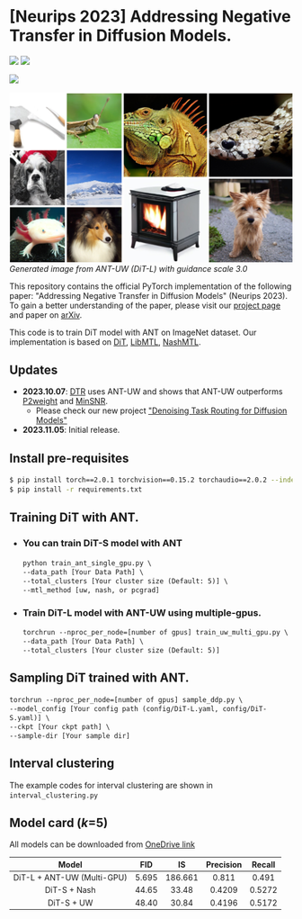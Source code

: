 # [Neurips 2023] Addressing Negative Transfer in Diffusion Models.


<!-- Arxiv Link, Project Link -->
<a href="https://arxiv.org/abs/2306.00354"><img src="https://img.shields.io/badge/arXiv-2306.00354-b31b1b.svg"></a>
<a href="https://openreview.net/forum?id=3G2ec833mW"><img src="https://img.shields.io/badge/OpenReview-NeurIPS2023-orange"></a>

<a href="https://gohyojun15.github.io/ANT_diffusion/"><img src="https://img.shields.io/badge/Project%20Page-online-brightgreen"></a>

<!-- Teasure image: ANT_UW_DITL_output.jpg -->
![Alt text](asset/ANT_UW_DITL_output.jpg)
*Generated image from ANT-UW (DiT-L) with guidance scale 3.0*

This repository contains the official PyTorch implementation of the following paper: "Addressing Negative Transfer in Diffusion Models" (Neurips 2023). To gain a better understanding of the paper, please visit our [project page](https://gohyojun15.github.io/ANT_diffusion/) and paper on [arXiv](https://arxiv.org/abs/2306.00354).


This code is to train DiT model with ANT on ImageNet dataset.
Our implementation is based on [DiT](https://github.com/facebookresearch/DiT), [LibMTL](https://github.com/median-research-group/LibMTL), [NashMTL](https://github.com/AvivNavon/nash-mtl).



## Updates
- **2023.10.07**: [DTR](https://arxiv.org/abs/2310.07138) uses ANT-UW and shows that ANT-UW outperforms [P2weight](https://arxiv.org/abs/2204.00227) and [MinSNR](https://arxiv.org/abs/2310.07138).
    - Please check our new project ["Denoising Task Routing for Diffusion Models"](https://github.com/byeongjun-park/DTR)
- **2023.11.05**: Initial release.


## Install pre-requisites
```bash
$ pip install torch==2.0.1 torchvision==0.15.2 torchaudio==2.0.2 --index-url https://download.pytorch.org/whl/cu118
$ pip install -r requirements.txt
```


## Training DiT with ANT.
- ### You can train DiT-S model with ANT 
    ```
    python train_ant_single_gpu.py \
    --data_path [Your Data Path] \
    --total_clusters [Your cluster size (Default: 5)] \
    --mtl_method [uw, nash, or pcgrad]
    ```

- ### Train DiT-L model with ANT-UW using multiple-gpus.
    ```
    torchrun --nproc_per_node=[number of gpus] train_uw_multi_gpu.py \
    --data_path [Your Data Path] \
    --total_clusters [Your cluster size (Default: 5)]
    ```


## Sampling DiT trained with ANT.

```
torchrun --nproc_per_node=[number of gpus] sample_ddp.py \
--model_config [Your config path (config/DiT-L.yaml, config/DiT-S.yaml)] \
--ckpt [Your ckpt path] \
--sample-dir [Your sample dir] 
```

## Interval clustering
The example codes for interval clustering are shown in `interval_clustering.py`


## Model card ($k$=5)
All models can be downloaded from [OneDrive link](https://1drv.ms/f/s!Aj1gDFRo3D7Jge1MfwcTk0nqxfbMEA?e=RWn9KL)

| Model | FID | IS | Precision | Recall |
| :---: | :---: | :---: | :---: | :---: |
| DiT-L + ANT-UW (Multi-GPU) | 5.695 | 186.661 | 0.811 | 0.491 |
| DiT-S + Nash | 44.65 | 33.48 | 0.4209 | 0.5272 |
| DiT-S + UW | 48.40 | 30.84 | 0.4196 | 0.5172 |

<!-- 
DiT-S with ANT-UW.
DIT-S with PCGRAD
DIT-S with Nash -->
